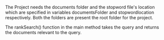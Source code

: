 The Project needs the documents folder and the stopword file's location which are specified in variables documentsFolder and stopwordlocation respectively. Both the folders are present the root folder for the project.

The rankSearch() function in the main method takes the query and returns the documents relevant to the query.
